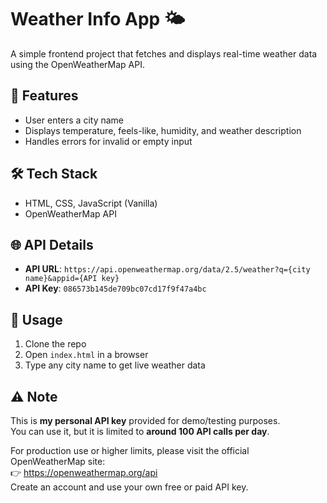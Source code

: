 # Weather Info App 🌤️

A simple frontend project that fetches and displays real-time weather data using the OpenWeatherMap API.

## 🔹 Features
- User enters a city name
- Displays temperature, feels-like, humidity, and weather description
- Handles errors for invalid or empty input



## 🛠️ Tech Stack
- HTML, CSS, JavaScript (Vanilla)
- OpenWeatherMap API

## 🌐 API Details
- **API URL**: `https://api.openweathermap.org/data/2.5/weather?q={city name}&appid={API key}`
- **API Key**: `086573b145de709bc07cd17f9f47a4bc`

## 📌 Usage
1. Clone the repo
2. Open `index.html` in a browser
3. Type any city name to get live weather data

## ⚠️ Note
This is **my personal API key** provided for demo/testing purposes.  
You can use it, but it is limited to **around 100 API calls per day**.  

For production use or higher limits, please visit the official OpenWeatherMap site:  
👉 https://openweathermap.org/api  
Create an account and use your own free or paid API key.
